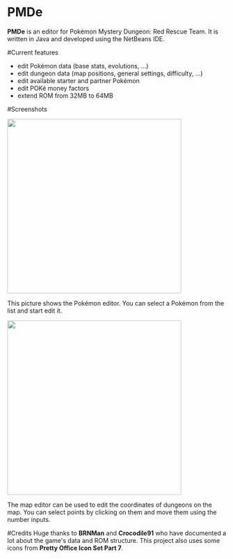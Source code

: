 # PMDe
**PMDe** is an editor for Pokémon Mystery Dungeon: Red Rescue Team. It is written in Java and developed using the NetBeans IDE.


#Current features
- edit Pokémon data (base stats, evolutions, ...)
- edit dungeon data (map positions, general settings, difficulty, ...)
- edit available starter and partner Pokémon
- edit POKé money factors
- extend ROM from 32MB to 64MB


#Screenshots
<dl><img width="400px" src="http://neomariogalaxy.bplaced.net/data/pictures/Mystery-PokemonEditor.png"></dl>
This picture shows the Pokémon editor. You can select a Pokémon from the list and start edit it.

<dl><img width="400px" src="http://neomariogalaxy.bplaced.net/data/pictures/Mystery-MapEditor.png"></dl>
The map editor can be used to edit the coordinates of dungeons on the map. You can select points by clicking on them and move them using the number inputs.


#Credits
Huge thanks to **BRNMan** and **Crocodile91** who have documented a lot about the game's data and ROM structure. This project also uses some icons from **Pretty Office Icon Set Part 7**.
